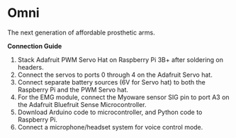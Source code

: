 # Omni
The next generation of affordable prosthetic arms.

**Connection Guide**
1. Stack Adafruit PWM Servo Hat on Raspberry Pi 3B+ after soldering on headers. 
2. Connect the servos to ports 0 through 4 on the Adafruit Servo hat.
3. Connect separate battery sources (6V for Servo hat) to both the Raspberry Pi and the PWM Servo hat.
4. For the EMG module, connect the Myoware sensor SIG pin to port A3 on the Adafruit Bluefruit Sense Microcontroller.
5. Download Arduino code to microcontroller, and Python code to Raspberry Pi.
6. Connect a microphone/headset system for voice control mode.
